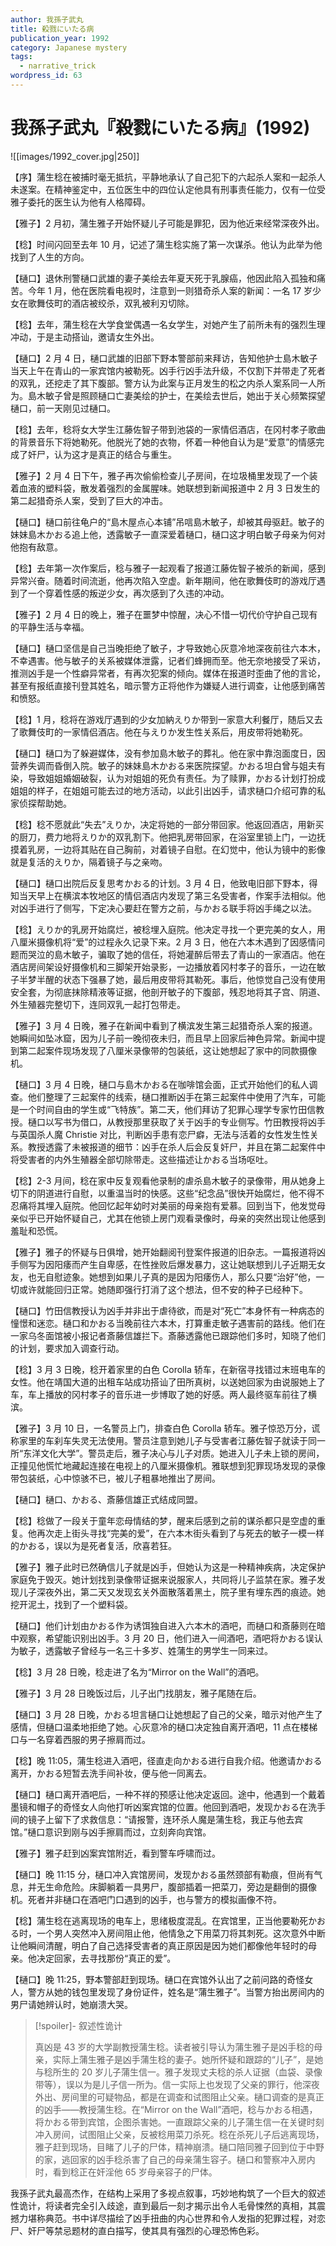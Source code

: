 ```yaml
---
author: 我孫子武丸
title: 殺戮にいたる病
publication_year: 1992
category: Japanese mystery
tags:
  - narrative_trick
wordpress_id: 63
---
```


# 我孫子武丸『殺戮にいたる病』(1992)

![[images/1992_cover.jpg|250]]

【序】蒲生稔在被捕时毫无抵抗，平静地承认了自己犯下的六起杀人案和一起杀人未遂案。在精神鉴定中，五位医生中的四位认定他具有刑事责任能力，仅有一位受雅子委托的医生认为他有人格障碍。

【雅子】2 月初，蒲生雅子开始怀疑儿子可能是罪犯，因为他近来经常深夜外出。

【稔】时间闪回至去年 10 月，记述了蒲生稔实施了第一次谋杀。他认为此举为他找到了人生的方向。

【樋口】退休刑警樋口武雄的妻子美绘去年夏天死于乳腺癌，他因此陷入孤独和痛苦。今年 1 月，他在医院看电视时，注意到一则猎奇杀人案的新闻：一名 17 岁少女在歌舞伎町的酒店被绞杀，双乳被利刃切除。

【稔】去年，蒲生稔在大学食堂偶遇一名女学生，对她产生了前所未有的强烈生理冲动，于是主动搭讪，邀请女生外出。

【樋口】2 月 4 日，樋口武雄的旧部下野本警部前来拜访，告知他护士島木敏子当天上午在青山的一家宾馆内被勒死。凶手行凶手法升级，不仅割下并带走了死者的双乳，还挖走了其下腹部。警方认为此案与正月发生的松之内杀人案系同一人所为。島木敏子曾是照顾樋口亡妻美绘的护士，在美绘去世后，她出于关心频繁探望樋口，前一天刚见过樋口。

【稔】去年，稔将女大学生江藤佐智子带到池袋的一家情侣酒店，在冈村孝子歌曲的背景音乐下将她勒死。他脱光了她的衣物，怀着一种他自认为是“爱意”的情感完成了奸尸，认为这才是真正的结合与重生。

【雅子】2 月 4 日下午，雅子再次偷偷检查儿子房间，在垃圾桶里发现了一个装着血液的塑料袋，散发着强烈的金属腥味。她联想到新闻报道中 2 月 3 日发生的第二起猎奇杀人案，受到了巨大的冲击。

【樋口】樋口前往龟户的“島木屋点心本铺”吊唁島木敏子，却被其母驱赶。敏子的妹妹島木かおる追上他，透露敏子一直深爱着樋口，樋口这才明白敏子母亲为何对他抱有敌意。

【稔】去年第一次作案后，稔与雅子一起观看了报道江藤佐智子被杀的新闻，感到异常兴奋。随着时间流逝，他再次陷入空虚。新年期间，他在歌舞伎町的游戏厅遇到了一个穿着性感的叛逆少女，再次感到了久违的冲动。

【雅子】2 月 4 日的晚上，雅子在噩梦中惊醒，决心不惜一切代价守护自己现有的平静生活与幸福。

【樋口】樋口坚信是自己当晚拒绝了敏子，才导致她心灰意冷地深夜前往六本木，不幸遇害。他与敏子的关系被媒体泄露，记者们蜂拥而至。他无奈地接受了采访，推测凶手是一个性癖异常者，有再次犯案的倾向。媒体在报道时歪曲了他的言论，甚至有报纸直接刊登其姓名，暗示警方正将他作为嫌疑人进行调查，让他感到痛苦和愤怒。

【稔】1 月，稔将在游戏厅遇到的少女加納えりか带到一家意大利餐厅，随后又去了歌舞伎町的一家情侣酒店。他在与えりか发生性关系后，用皮带将她勒死。

【樋口】樋口为了躲避媒体，没有参加島木敏子的葬礼。他在家中靠泡面度日，因营养失调而昏倒入院。敏子的妹妹島木かおる来医院探望。かおる坦白曾与姐夫有染，导致姐姐婚姻破裂，认为对姐姐的死负有责任。为了赎罪，かおる计划打扮成姐姐的样子，在姐姐可能去过的地方活动，以此引出凶手，请求樋口介绍可靠的私家侦探帮助她。

【稔】稔不愿就此“失去”えりか，决定将她的一部分带回家。他返回酒店，用新买的厨刀，费力地将えりか的双乳割下。他把乳房带回家，在浴室里锁上门，一边抚摸着乳房，一边将其贴在自己胸前，对着镜子自慰。在幻觉中，他认为镜中的影像就是复活的えりか，隔着镜子与之亲吻。

【樋口】樋口出院后反复思考かおる的计划。3 月 4 日，他致电旧部下野本，得知当天早上在横滨本牧地区的情侣酒店内发现了第三名受害者，作案手法相似。他对凶手进行了侧写，下定决心要赶在警方之前，与かおる联手将凶手绳之以法。

【稔】えりか的乳房开始腐烂，被稔埋入庭院。他决定寻找一个更完美的女人，用八厘米摄像机将“爱”的过程永久记录下来。2 月 3 日，他在六本木遇到了因感情问题而哭泣的島木敏子，骗取了她的信任，将她灌醉后带去了青山的一家酒店。他在酒店房间架设好摄像机和三脚架开始录影，一边播放着冈村孝子的音乐，一边在敏子半梦半醒的状态下强暴了她，最后用皮带将其勒死。事后，他惊觉自己没有使用安全套，为彻底抹除精液等证据，他剖开敏子的下腹部，残忍地将其子宫、阴道、外生殖器完整切下，连同双乳一起打包带走。

【雅子】3 月 4 日晚，雅子在新闻中看到了横滨发生第三起猎奇杀人案的报道。她瞬间如坠冰窟，因为儿子前一晚彻夜未归，而且早上回家后神色异常。新闻中提到第二起案件现场发现了八厘米录像带的包装纸，这让她想起了家中的同款摄像机。

【樋口】3 月 4 日晚，樋口与島木かおる在咖啡馆会面，正式开始他们的私人调查。他们整理了三起案件的线索，樋口推断凶手在第三起案件中使用了汽车，可能是一个时间自由的学生或“飞特族”。第二天，他们拜访了犯罪心理学专家竹田信教授。樋口以写书为借口，从教授那里获取了关于凶手的专业侧写。竹田教授将凶手与英国杀人魔 Christie 对比，判断凶手患有恋尸癖，无法与活着的女性发生性关系。教授透露了未被报道的细节：凶手在杀人后会反复奸尸，并且在第二起案件中将受害者的内外生殖器全部切除带走。这些描述让かおる当场呕吐。

【稔】2-3 月间，稔在家中反复观看他录制的虐杀島木敏子的录像带，用从她身上切下的阴道进行自慰，以重温当时的快感。这些“纪念品”很快开始腐烂，他不得不忍痛将其埋入庭院。他回忆起年幼时对美丽的母亲抱有爱慕。回到当下，他发觉母亲似乎已开始怀疑自己，尤其在他锁上房门观看录像时，母亲的突然出现让他感到羞耻和恐慌。

【雅子】雅子的怀疑与日俱增，她开始翻阅刊登案件报道的旧杂志。一篇报道将凶手侧写为因阳痿而产生自卑感，在性挫败后爆发暴力，这让她联想到儿子近期无女友，也无自慰迹象。她想到如果儿子真的是因为阳痿伤人，那么只要“治好”他，一切或许就能回归正常。她随即强行打消了这个想法，但不安的种子已经种下。

【樋口】竹田信教授认为凶手并非出于虐待欲，而是对“死亡”本身怀有一种病态的憧憬和迷恋。樋口和かおる当晚前往六本木，打算重走敏子遇害前的路线。他们在一家乌冬面馆被小报记者斎藤信雄拦下。斎藤透露他已跟踪他们多时，知晓了他们的计划，要求加入调查行动。

【稔】3 月 3 日晚，稔开着家里的白色 Corolla 轿车，在新宿寻找错过末班电车的女性。他在靖国大道的出租车站成功搭讪了田所真树，以送她回家为由说服她上了车，车上播放的冈村孝子的音乐进一步博取了她的好感。两人最终驱车前往了横滨。

【雅子】3 月 10 日，一名警员上门，排查白色 Corolla 轿车。雅子惊恐万分，谎称家里的车刹车失灵无法使用。警员注意到她儿子与受害者江藤佐智子就读于同一所“东洋文化大学”。警员走后，雅子决心与儿子对质。她进入儿子未上锁的房间，正撞见他慌忙地藏起连接在电视上的八厘米摄像机。雅联想到犯罪现场发现的录像带包装纸，心中惊骇不已，被儿子粗暴地推出了房间。

【樋口】樋口、かおる、斎藤信雄正式结成同盟。

【稔】稔做了一段关于童年恋母情结的梦，醒来后感到之前的谋杀都只是空虚的重复。他再次走上街头寻找“完美的爱”，在六本木街头看到了与死去的敏子一模一样的かおる，误以为是死者复活，欣喜若狂。

【雅子】雅子此时已然确信儿子就是凶手，但她认为这是一种精神疾病，决定保护家庭免于毁灭。她计划找到录像带证据来说服家人，共同将儿子监禁在家。雅子发现儿子深夜外出，第二天又发现玄关外面散落着黑土，院子里有埋东西的痕迹。她挖开泥土，找到了一个塑料袋。

【樋口】他们计划由かおる作为诱饵独自进入六本木的酒吧，而樋口和斎藤则在暗中观察，希望能识别出凶手。3 月 20 日，他们进入一间酒吧，酒吧将かおる误认为敏子，透露敏子曾经与一名三十多岁、姓蒲生的男学生一同来过。

【稔】3 月 28 日晚，稔走进了名为“Mirror on the Wall”的酒吧。

【雅子】3 月 28 日晚饭过后，儿子出门找朋友，雅子尾随在后。

【樋口】3 月 28 日晚，かおる坦言樋口让她想起了自己的父亲，暗示对他产生了感情，但樋口温柔地拒绝了她。心灰意冷的樋口决定独自离开酒吧，11 点在楼梯口与一名穿着西服的男子擦肩而过。

【稔】晚 11:05，蒲生稔进入酒吧，径直走向かおる进行自我介绍。他邀请かおる离开，かおる短暂去洗手间补妆，便与他一同离去。

【樋口】樋口离开酒吧后，一种不祥的预感让他决定返回。途中，他遇到一个戴着墨镜和帽子的奇怪女人向他打听凶案宾馆的位置。他回到酒吧，发现かおる在洗手间的镜子上留下了求救信息：“请报警，连环杀人魔是蒲生稔，我正与他去宾馆。”樋口意识到刚与凶手擦肩而过，立刻奔向宾馆。

【雅子】雅子赶到凶案宾馆附近，看到警车呼啸而过。

【樋口】晚 11:15 分，樋口冲入宾馆房间，发现かおる虽然颈部有勒痕，但尚有气息，并无生命危险。床脚躺着一具男尸，腹部插着一把菜刀，旁边是翻倒的摄像机。死者并非樋口在酒吧门口遇到的凶手，也与警方的模拟画像不符。

【稔】蒲生稔在逃离现场的电车上，思绪极度混乱。在宾馆里，正当他要勒死かおる时，一个男人突然冲入房间阻止他，他情急之下用菜刀将其刺死。这次意外中断让他瞬间清醒，明白了自己选择受害者的真正原因是因为她们都像他年轻时的母亲。他决定回家，去寻找那份“真正的爱”。

【樋口】晚 11:25，野本警部赶到现场。樋口在宾馆外认出了之前问路的奇怪女人，警方从她的钱包里发现了身份证件，姓名是“蒲生雅子”。当警方抬出房间内的男尸请她辨认时，她崩溃大哭。

> [!spoiler]- 叙述性诡计
> 
> 真凶是 43 岁的大学副教授蒲生稔。读者被引导认为蒲生雅子是凶手稔的母亲，实际上蒲生雅子是凶手蒲生稔的妻子。她所怀疑和跟踪的“儿子”，是她与稔所生的 20 岁儿子蒲生信一。雅子发现丈夫稔的杀人证据（血袋、录像带等），误以为是儿子信一所为。信一实际上也发现了父亲的罪行，他深夜外出、房间里的可疑物品，都是在调查和试图阻止父亲。樋口调查的是真正的凶手——教授蒲生稔。在“Mirror on the Wall”酒吧，稔与かおる相遇，将かおる带到宾馆，企图杀害她。一直跟踪父亲的儿子蒲生信一在关键时刻冲入房间，试图阻止父亲，反被稔用菜刀杀死。稔在杀死儿子后逃离现场，雅子赶到现场，目睹了儿子的尸体，精神崩溃。樋口陪同雅子回到位于中野的家，逃回家的凶手稔杀害了自己的母亲蒲生容子。樋口和警察冲入房内时，看到稔正在奸淫他 65 岁母亲容子的尸体。

我孫子武丸最高杰作，在结构上采用了多视点叙事，巧妙地构筑了一个巨大的叙述性诡计，将读者完全引入歧途，直到最后一刻才揭示出令人毛骨悚然的真相，其震撼力堪称典范。书中详尽描绘了凶手扭曲的内心世界和令人发指的犯罪过程，对恋尸、奸尸等禁忌题材的直白描写，使其具有强烈的心理恐怖色彩。
